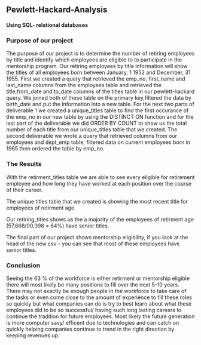 ## Pewlett-Hackard-Analysis
#### Using SQL- relational databases

### Purpose of our project
The purpose of our project is to determine the number of retiring employees by title and identify which employees are eligible to to participate in the mentorship program. Our retiring employees by title information will show the titles of all employees born between January, 1 1952 and December, 31 1955. First we created a query that retrieved the emp_no, first_name and last_name columns from the employees table and retrieved the title,from_date and to_date columns of the titles table in our pewlett-hackard query. We joined both of these table on the primary key,filtered the data by birth_date and put the information into a new table. For the next two parts of deliverable 1 we created a unique_titles table to find the first occurance of the emp_no in our new table by using the DISTINCT ON function and for the last part of the deliverable we did ORDER BY COUNT to show us the total number of each title from our unique_titles table that we created. The second deliverable we wrote a query that retrieved columns from our employees and dept_emp table, filtered data on current employees born in 1965 then ordered the table by emp_no.

### The Results
With the retirment_titles table we are able to see every eligible for retirement employee and how long they have worked at each position over the course of their career.

The unique titles table that we created is showing the most recent title for employees of retirment age.

Our retiring_titles shows us the a majority of the employees of retirment age (57,668/90,398 = 64%) have senior titles.


The final part of our project shows mentorship eligibility, if you look at the head of the new csv - you can see that most of these employees have senior titles.

### Conclusion
Seeing the 63 % of the workforce is either retirment or mentorship eligible there will most likely be many positions to fill over the next 5-10 years. There may not exactly be enough people in the workforce to take care of the tasks or even come close to the amount of experience to fill these roles so quickly but what companies can do is try to best learn about what these employees did to be so successful/ having such long lasting careers to continue the tradition for future employees. Most likely the future generation is more computer savy/ efficent due to technologies and can catch on quickly helping companies continue to trend in the right direction by keeping revenues up.

